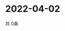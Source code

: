 # 2022-04-02
  共 0条

  <!-- BEGIN -->
  <!-- 最后更新时间Sat Apr 02 2022 11:04:13 GMT+0000 (Coordinated Universal Time) -->
  
  <!-- END -->
  
  